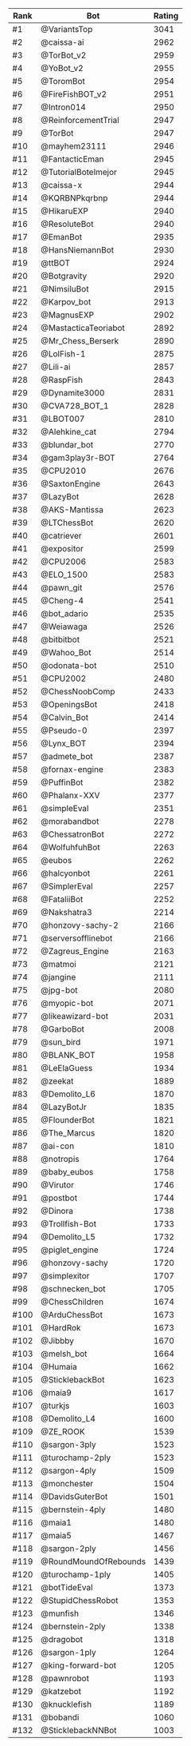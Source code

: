 Rank|Bot|Rating
---|---|---
#1|@VariantsTop|3041
#2|@caissa-ai|2962
#3|@TorBot_v2|2959
#4|@YoBot_v2|2955
#5|@ToromBot|2954
#6|@FireFishBOT_v2|2951
#7|@Intron014|2950
#8|@ReinforcementTrial|2947
#9|@TorBot|2947
#10|@mayhem23111|2946
#11|@FantacticEman|2945
#12|@TutorialBotelmejor|2945
#13|@caissa-x|2944
#14|@KQRBNPkqrbnp|2944
#15|@HikaruEXP|2940
#16|@ResoluteBot|2940
#17|@EmanBot|2935
#18|@HansNiemannBot|2930
#19|@ttBOT|2924
#20|@Botgravity|2920
#21|@NimsiluBot|2915
#22|@Karpov_bot|2913
#23|@MagnusEXP|2902
#24|@MastacticaTeoriabot|2892
#25|@Mr_Chess_Berserk|2890
#26|@LolFish-1|2875
#27|@Lili-ai|2857
#28|@RaspFish|2843
#29|@Dynamite3000|2831
#30|@CVA728_BOT_1|2828
#31|@LBOT007|2810
#32|@Alehkine_cat|2794
#33|@blundar_bot|2770
#34|@gam3play3r-BOT|2764
#35|@CPU2010|2676
#36|@SaxtonEngine|2643
#37|@LazyBot|2628
#38|@AKS-Mantissa|2623
#39|@LTChessBot|2620
#40|@catriever|2601
#41|@expositor|2599
#42|@CPU2006|2583
#43|@ELO_1500|2583
#44|@pawn_git|2576
#45|@Cheng-4|2541
#46|@bot_adario|2535
#47|@Weiawaga|2526
#48|@bitbitbot|2521
#49|@Wahoo_Bot|2514
#50|@odonata-bot|2510
#51|@CPU2002|2480
#52|@ChessNoobComp|2433
#53|@OpeningsBot|2418
#54|@Calvin_Bot|2414
#55|@Pseudo-0|2397
#56|@Lynx_BOT|2394
#57|@admete_bot|2387
#58|@fornax-engine|2383
#59|@PuffinBot|2382
#60|@Phalanx-XXV|2377
#61|@simpleEval|2351
#62|@morabandbot|2278
#63|@ChessatronBot|2272
#64|@WolfuhfuhBot|2263
#65|@eubos|2262
#66|@halcyonbot|2261
#67|@SimplerEval|2257
#68|@FataliiBot|2252
#69|@Nakshatra3|2214
#70|@honzovy-sachy-2|2166
#71|@serversofflinebot|2166
#72|@Zagreus_Engine|2163
#73|@matmoi|2121
#74|@jangine|2111
#75|@jpg-bot|2080
#76|@myopic-bot|2071
#77|@likeawizard-bot|2031
#78|@GarboBot|2008
#79|@sun_bird|1971
#80|@BLANK_BOT|1958
#81|@LeElaGuess|1934
#82|@zeekat|1889
#83|@Demolito_L6|1870
#84|@LazyBotJr|1835
#85|@FlounderBot|1821
#86|@The_Marcus|1820
#87|@ai-con|1810
#88|@notropis|1764
#89|@baby_eubos|1758
#90|@Virutor|1746
#91|@postbot|1744
#92|@Dinora|1738
#93|@Trollfish-Bot|1733
#94|@Demolito_L5|1732
#95|@piglet_engine|1724
#96|@honzovy-sachy|1720
#97|@simplexitor|1707
#98|@schnecken_bot|1705
#99|@ChessChildren|1674
#100|@ArduChessBot|1673
#101|@HardRok|1673
#102|@Jibbby|1670
#103|@melsh_bot|1664
#104|@Humaia|1662
#105|@SticklebackBot|1623
#106|@maia9|1617
#107|@turkjs|1603
#108|@Demolito_L4|1600
#109|@ZE_ROOK|1539
#110|@sargon-3ply|1523
#111|@turochamp-2ply|1523
#112|@sargon-4ply|1509
#113|@monchester|1504
#114|@DavidsGuterBot|1501
#115|@bernstein-4ply|1480
#116|@maia1|1480
#117|@maia5|1467
#118|@sargon-2ply|1456
#119|@RoundMoundOfRebounds|1439
#120|@turochamp-1ply|1405
#121|@botTideEval|1373
#122|@StupidChessRobot|1353
#123|@munfish|1346
#124|@bernstein-2ply|1338
#125|@dragobot|1318
#126|@sargon-1ply|1264
#127|@king-forward-bot|1205
#128|@pawnrobot|1193
#129|@katzebot|1192
#130|@knucklefish|1189
#131|@bobandi|1060
#132|@SticklebackNNBot|1003
